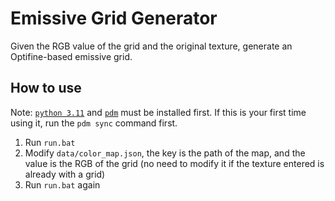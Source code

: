 # Emissive Grid Generator

Given the RGB value of the grid and the original texture, generate an Optifine-based emissive grid.

## How to use

Note: [`python 3.11`][py311] and [`pdm`][pdm] must be installed first.
If this is your first time using it, run the `pdm sync` command first.

1. Run `run.bat`
2. Modify `data/color_map.json`, the key is the path of the map, and the value is the RGB of the grid (no need to modify it if the texture entered is already with a grid)
3. Run `run.bat` again

[py311]: https://www.python.org/downloads/release/python-3114/
[pdm]: https://pdm.fming.dev/
